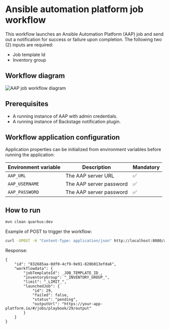 # Ansible automation platform job workflow
This workflow launches an Ansible Automation Platform (AAP) job and send out a notification for success or failure upon completion.
The following two (2) inputs are required:
- Job template Id
- Inventory group

## Workflow diagram
![AAP job workflow diagram](https://github.com/parodos-dev/serverless-workflow-examples/blob/main/aap-job/aap-job.svg?raw=true)

## Prerequisites
* A running instance of AAP with admin credentials. 
* A running instance of Backstage notification plugin.

## Workflow application configuration
Application properties can be initialized from environment variables before running the application:

| Environment variable  | Description | Mandatory |
|-----------------------|-------------|-----------|
| `AAP_URL`       | The AAP server URL | ✅ |
| `AAP_USERNAME`      | The AAP server password | ✅ |
| `AAP_PASSWORD`      | The AAP server password | ✅ |

## How to run

```bash
mvn clean quarkus:dev
```

Example of POST to trigger the workflow:
```bash
curl -XPOST -H "Content-Type: application/json" http://localhost:8080/aap-job -d '{"jobTemplateId": _JOB_TEMPLATE_ID_, "inventoryGroup": "_INVENTORY_GROUP_", "limit": "_LIMIT_"}'
```

Response:
```
{
    "id": "832685aa-0df0-4cf9-9e91-820b013efda6",
    "workflowdata": {
        "jobTemplateId": _JOB_TEMPLATE_ID_,
        "inventoryGroup": "_INVENTORY_GROUP_",
        "limit": "_LIMIT_",
        "launchedJob": {
            "id": 29,
            "failed": false,
            "status": "pending",
            "outputUrl": "https://your-app-platform.io/#/jobs/playbook/29/output"
        }
    }
}
```

